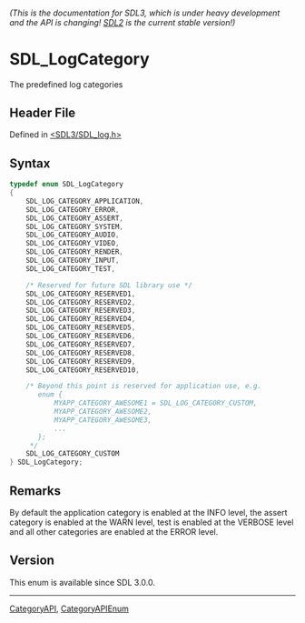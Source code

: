 ###### (This is the documentation for SDL3, which is under heavy development and the API is changing! [SDL2](https://wiki.libsdl.org/SDL2/) is the current stable version!)
# SDL_LogCategory

The predefined log categories

## Header File

Defined in [<SDL3/SDL_log.h>](https://github.com/libsdl-org/SDL/blob/main/include/SDL3/SDL_log.h)

## Syntax

```c
typedef enum SDL_LogCategory
{
    SDL_LOG_CATEGORY_APPLICATION,
    SDL_LOG_CATEGORY_ERROR,
    SDL_LOG_CATEGORY_ASSERT,
    SDL_LOG_CATEGORY_SYSTEM,
    SDL_LOG_CATEGORY_AUDIO,
    SDL_LOG_CATEGORY_VIDEO,
    SDL_LOG_CATEGORY_RENDER,
    SDL_LOG_CATEGORY_INPUT,
    SDL_LOG_CATEGORY_TEST,

    /* Reserved for future SDL library use */
    SDL_LOG_CATEGORY_RESERVED1,
    SDL_LOG_CATEGORY_RESERVED2,
    SDL_LOG_CATEGORY_RESERVED3,
    SDL_LOG_CATEGORY_RESERVED4,
    SDL_LOG_CATEGORY_RESERVED5,
    SDL_LOG_CATEGORY_RESERVED6,
    SDL_LOG_CATEGORY_RESERVED7,
    SDL_LOG_CATEGORY_RESERVED8,
    SDL_LOG_CATEGORY_RESERVED9,
    SDL_LOG_CATEGORY_RESERVED10,

    /* Beyond this point is reserved for application use, e.g.
       enum {
           MYAPP_CATEGORY_AWESOME1 = SDL_LOG_CATEGORY_CUSTOM,
           MYAPP_CATEGORY_AWESOME2,
           MYAPP_CATEGORY_AWESOME3,
           ...
       };
     */
    SDL_LOG_CATEGORY_CUSTOM
} SDL_LogCategory;
```

## Remarks

By default the application category is enabled at the INFO level, the
assert category is enabled at the WARN level, test is enabled at the
VERBOSE level and all other categories are enabled at the ERROR level.

## Version

This enum is available since SDL 3.0.0.

----
[CategoryAPI](CategoryAPI), [CategoryAPIEnum](CategoryAPIEnum)

